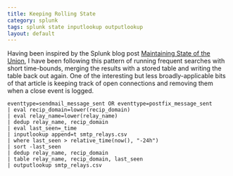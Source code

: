 ```yaml
---
title: Keeping Rolling State
category: splunk
tags: splunk state inputlookup outputlookup
layout: default
---
```


Having been inspired by the Splunk blog post [Maintaining State of the
Union][splunk_state], I have been following this pattern of running frequent
searches with short time-bounds, merging the results with a stored table and
writing the table back out again. One of the interesting but less
broadly-applicable bits of that article is keeping track of open connections
and removing them when a close event is logged.

    eventtype=sendmail_message_sent OR eventtype=postfix_message_sent
    | eval recip_domain=lower(recip_domain)
    | eval relay_name=lower(relay_name)
    | dedup relay_name, recip_domain
    | eval last_seen=_time
    | inputlookup append=t smtp_relays.csv
    | where last_seen > relative_time(now(), "-24h")
    | sort -last_seen
    | dedup relay_name, recip_domain
    | table relay_name, recip_domain, last_seen
    | outputlookup smtp_relays.csv


[splunk_state]: http://blogs.splunk.com/2011/01/11/maintaining-state-of-the-union/

